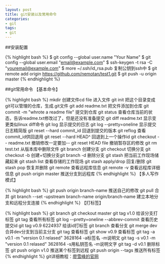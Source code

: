 ```yaml
---
layout: post
title: git安装以及常用命令
categories:
- git
tags:
- git
---
```

##安装配置

{% highlight bash %}
	$ git config --global user.name "Your Name"
   	$ git config --global user.email "email@example.com"
   	$ ssh-keygen -t rsa -C "youremail@example.com"
   	$ more ~/.ssh/id_rsa.pub 复制公钥到ssh中
   	$ git remote add origin https://github.com/nemotan/test1.git
   	$ git push -u origin master
{% endhighlight %}
	
   		
##git常用命令
【基本命令】

{% highlight bash %}
	mkdir 创建文件cd file 进入文件
	git init 把这个目录变成git可以管理的仓库，生成.git文件
	git add readme.txt 把文件添加到仓库
	git commit -m "whrote a readme file" 提交到仓库
	git status  查看仓库当前的状态，告诉readme.txt修改过了，但是还没有准备提交
	git diff readme.txt 显示变更类似linux diff命令
	git log 显示提交的日志
	git log --pretty=oneline 显示提交日志精简版
	git reset --hard commit_id 回退到提交的版本
	git reflog 查看commit_id供回退用
	git reset --hard HEAD^ 回退到上一个操作id
	git checkout -- readme.txt 撤销修改一定要加--
	git reset HEAD file 撤销暂存区的修改
	git rm test.txt 从版本库中删除文件
	git branch <name> 创建分支
	git checkout <name>  切换分支
	git checkout -b <name> 创建+切换分支git branch -d <name> 删除分支
	git stash 把当前工作现场储藏起来
	git stash list 查看存储的工作现场
	git stash apply/drop 回复/删除
	git stash pop 恢复并删除
	git remote 查看远程库信息
	git remote -v 查看远程库详细信息
	git push origin master 推送分支到远程库
{% endhighlight %}
【多人写作模式】

{% highlight bash %}
	git push origin branch-name 推送自己的修改
	git pull 合并
	git branch --set -upstream branch-name origin/branch-name 建立本地分支和远程分支连接
{% endhighlight %}
【打标签】

{% highlight bash %}
	git branch
	git checkout master
	git tag v1.0 给该分支打标签
	git tag 查看所有标签
	git log --pretty=oneline --abbrev-commit 查看历史提交id
	git tag v0.9 6224937 给该id打标签
	git branch 查看分支
	git merge dev 合并dev分支到当前主分支
	git tag 查看标签
	git show v0.9 查看标签
	git tag -a v0.1 -m "version 0.1 relased" 3628164 -a标签名 -m说明文
	git tag -s v0.1 -m "version 0.1 relased" 3628164 -s用私钥签名 -m说明文字
	git tag -d v0.1 删除标签
	git push origin v1.0 推送某个标签到远程
	git push origin --tags 推送所有标签
{% endhighlight %}
git详细教程：<a href="http://www.liaoxuefeng.com/wiki/0013739516305929606dd18361248578c67b8067c8c017b000/" >廖雪峰的官网</a>
